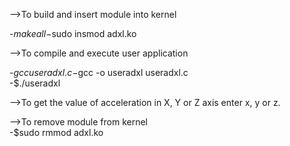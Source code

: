 -->To build and insert module into kernel

-$make all  
-$sudo insmod adxl.ko  


-->To compile and execute user application

-$gcc useradxl.c  
-$gcc -o useradxl useradxl.c  
-$./useradxl  


-->To get the value of acceleration in X, Y or Z axis enter x, y or z.


-->To remove module from kernel  
-$sudo rmmod adxl.ko  
